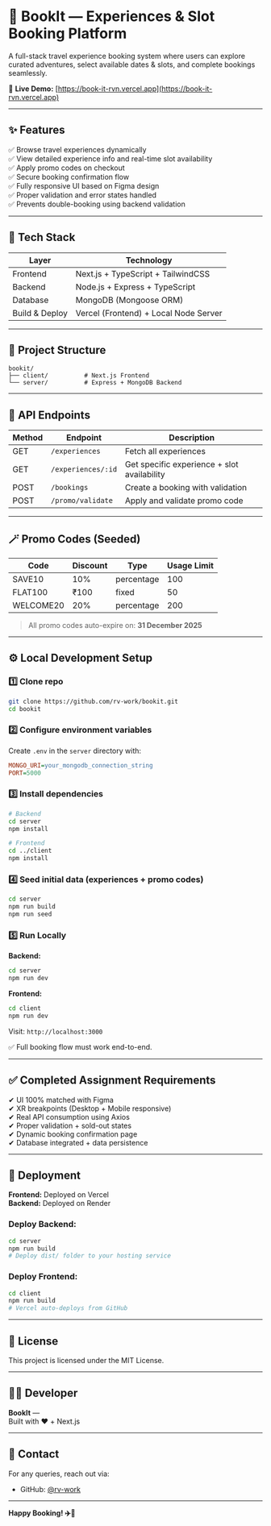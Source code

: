 # 🎫 BookIt — Experiences & Slot Booking Platform

A full-stack travel experience booking system where users can explore curated adventures, select available dates & slots, and complete bookings seamlessly.

🚀 **Live Demo:** [https://book-it-rvn.vercel.app](https://book-it-rvn.vercel.app)

---

## ✨ Features

✅ Browse travel experiences dynamically  
✅ View detailed experience info and real-time slot availability  
✅ Apply promo codes on checkout  
✅ Secure booking confirmation flow  
✅ Fully responsive UI based on Figma design  
✅ Proper validation and error states handled  
✅ Prevents double-booking using backend validation

---

## 🧩 Tech Stack

| Layer          | Technology                            |
| -------------- | ------------------------------------- |
| Frontend       | Next.js + TypeScript + TailwindCSS    |
| Backend        | Node.js + Express + TypeScript        |
| Database       | MongoDB (Mongoose ORM)                |
| Build & Deploy | Vercel (Frontend) + Local Node Server |

---

## 📂 Project Structure

```
bookit/
├── client/          # Next.js Frontend
└── server/          # Express + MongoDB Backend
```

---

## 🔗 API Endpoints

| Method | Endpoint           | Description                                 |
| ------ | ------------------ | ------------------------------------------- |
| GET    | `/experiences`     | Fetch all experiences                       |
| GET    | `/experiences/:id` | Get specific experience + slot availability |
| POST   | `/bookings`        | Create a booking with validation            |
| POST   | `/promo/validate`  | Apply and validate promo code               |

---

## 🪄 Promo Codes (Seeded)

| Code      | Discount | Type       | Usage Limit |
| --------- | -------- | ---------- | ----------- |
| SAVE10    | 10%      | percentage | 100         |
| FLAT100   | ₹100     | fixed      | 50          |
| WELCOME20 | 20%      | percentage | 200         |

> All promo codes auto-expire on: **31 December 2025**

---

## ⚙️ Local Development Setup

### 1️⃣ Clone repo

```bash
git clone https://github.com/rv-work/bookit.git
cd bookit
```

### 2️⃣ Configure environment variables

Create `.env` in the `server` directory with:

```ini
MONGO_URI=your_mongodb_connection_string
PORT=5000
```

### 3️⃣ Install dependencies

```bash
# Backend
cd server
npm install

# Frontend
cd ../client
npm install
```

### 4️⃣ Seed initial data (experiences + promo codes)

```bash
cd server
npm run build
npm run seed
```

### 5️⃣ Run Locally

**Backend:**

```bash
cd server
npm run dev
```

**Frontend:**

```bash
cd client
npm run dev
```

Visit: `http://localhost:3000`

✅ Full booking flow must work end-to-end.

---

## ✅ Completed Assignment Requirements

✔ UI 100% matched with Figma  
✔ XR breakpoints (Desktop + Mobile responsive)  
✔ Real API consumption using Axios  
✔ Proper validation + sold-out states  
✔ Dynamic booking confirmation page  
✔ Database integrated + data persistence

---

## 🚀 Deployment

**Frontend:** Deployed on Vercel  
**Backend:** Deployed on Render

### Deploy Backend:

```bash
cd server
npm run build
# Deploy dist/ folder to your hosting service
```

### Deploy Frontend:

```bash
cd client
npm run build
# Vercel auto-deploys from GitHub
```

---

## 📝 License

This project is licensed under the MIT License.

---

## 👨‍💻 Developer

**BookIt** —  
Built with ❤️ + Next.js

---

## 📧 Contact

For any queries, reach out via:

- GitHub: [@rv-work](https://github.com/rv-work)

---

**Happy Booking! ✈️🎉**
